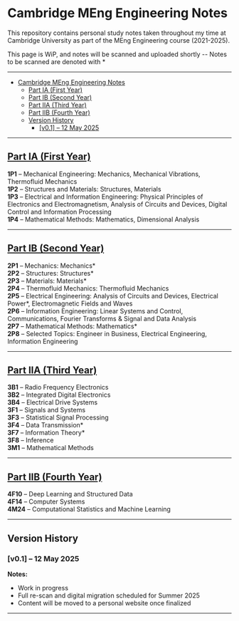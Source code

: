 # Cambridge MEng Engineering Notes

This repository contains personal study notes taken throughout my time at Cambridge University as part of the MEng Engineering course (2021-2025).

This page is WiP, and notes will be scanned and uploaded shortly -- Notes to be scanned are denoted with *

---

- [Cambridge MEng Engineering Notes](#cambridge-meng-engineering-notes)
  - [Part IA (First Year)](#part-ia-first-year)
  - [Part IB (Second Year)](#part-ib-second-year)
  - [Part IIA (Third Year)](#part-iia-third-year)
  - [Part IIB (Fourth Year)](#part-iib-fourth-year)
  - [Version History](#version-history)
    - [\[v0.1\] – 12 May 2025](#v01--12-may-2025)

---

## [Part IA (First Year)](./Notes/Part%20IA/)

**1P1** – Mechanical Engineering: Mechanics, Mechanical Vibrations, Thermofluid Mechanics  
**1P2** – Structures and Materials: Structures, Materials  
**1P3** – Electrical and Information Engineering: Physical Principles of Electronics and Electromagnetism, Analysis of Circuits and Devices, Digital Control and Information Processing  
**1P4** – Mathematical Methods: Mathematics, Dimensional Analysis  

---

## [Part IB (Second Year)](./Notes/Part%20IB/)

**2P1** – Mechanics: Mechanics*  
**2P2** – Structures: Structures*  
**2P3** – Materials: Materials*  
**2P4** – Thermofluid Mechanics: Thermofluid Mechanics  
**2P5** – Electrical Engineering: Analysis of Circuits and Devices, Electrical Power*, Electromagnetic Fields and Waves  
**2P6** – Information Engineering: Linear Systems and Control, Communications, Fourier Transforms & Signal and Data Analysis  
**2P7** – Mathematical Methods: Mathematics*  
**2P8** – Selected Topics: Engineer in Business, Electrical Engineering, Information Engineering  

---

## [Part IIA (Third Year)](./Notes/Part%20IIA/)

**3B1** – Radio Frequency Electronics  
**3B2** – Integrated Digital Electronics  
**3B4** – Electrical Drive Systems  
**3F1** – Signals and Systems  
**3F3** – Statistical Signal Processing  
**3F4** – Data Transmission*  
**3F7** – Information Theory*  
**3F8** – Inference  
**3M1** – Mathematical Methods  

---

## [Part IIB (Fourth Year)](./Notes/Part%20IIB/)

**4F10** – Deep Learning and Structured Data  
**4F14** – Computer Systems  
**4M24** – Computational Statistics and Machine Learning  

---

## Version History

### [v0.1] – 12 May 2025

**Notes:**
- Work in progress  
- Full re-scan and digital migration scheduled for Summer 2025  
- Content will be moved to a personal website once finalized  

---
